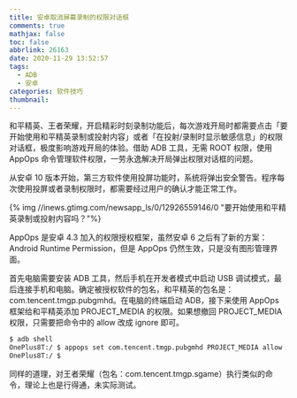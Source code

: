 ```yaml
---
title: 安卓取消屏幕录制的权限对话框
comments: true
mathjax: false
toc: false
abbrlink: 26163
date: 2020-11-29 13:52:57
tags:
  - ADB
  - 安卓
categories: 软件技巧
thumbnail:
---
```


和平精英、王者荣耀，开启精彩时刻录制功能后，每次游戏开局时都需要点击「要开始使用和平精英录制或投射内容」或者「在投射/录制时显示敏感信息」的权限对话框，极度影响游戏开局的体验。借助 ADB 工具，无需 ROOT 权限，使用 AppOps 命令管理软件权限，一劳永逸解决开局弹出权限对话框的问题。

<!--more-->

从安卓 10 版本开始，第三方软件使用投屏功能时，系统将弹出安全警告。程序每次使用投屏或者录制权限时，都需要经过用户的确认才能正常工作。

{% img //inews.gtimg.com/newsapp_ls/0/12926559146/0 "要开始使用和平精英录制或投射内容吗？"%}

AppOps 是安卓 4.3 加入的权限授权框架，虽然安卓 6 之后有了新的方案：Android Runtime Permission，但是 AppOps 仍然生效，只是没有图形管理界面。

首先电脑需要安装 ADB 工具，然后手机在开发者模式中启动 USB 调试模式，最后连接手机和电脑。确定被授权软件的包名，和平精英的包名是：com.tencent.tmgp.pubgmhd。在电脑的终端启动 ADB，接下来使用 AppOps 框架给和平精英添加 PROJECT_MEDIA 的权限。如果想撤回 PROJECT_MEDIA 权限，只需要把命令中的 allow 改成 ignore 即可。

```sh
$ adb shell
OnePlus8T:/ $ appops set com.tencent.tmgp.pubgmhd PROJECT_MEDIA allow
OnePlus8T:/ $
```

同样的道理，对王者荣耀（包名：com.tencent.tmgp.sgame）执行类似的命令，理论上也是行得通，未实际测试。
